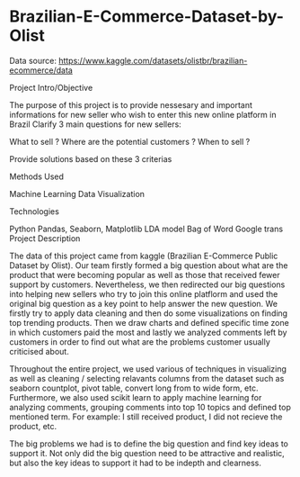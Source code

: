 # Brazilian-E-Commerce-Dataset-by-Olist
Data source: https://www.kaggle.com/datasets/olistbr/brazilian-ecommerce/data

Project Intro/Objective

The purpose of this project is to provide nessesary and important informations for new seller who wish to enter this new online platform in Brazil
Clarify 3 main questions for new sellers:

What to sell ?
Where are the potential customers ?
When to sell ?

Provide solutions based on these 3 criterias

Methods Used

Machine Learning
Data Visualization

Technologies

Python
Pandas, Seaborn, Matplotlib
LDA model
Bag of Word
Google trans
Project Description

The data of this project came from kaggle (Brazilian E-Commerce Public Dataset by Olist). Our team firstly formed a big question about what are the product that were becoming popular as well as those that received fewer support by customers. Nevertheless, we then redirected our big questions into helping new sellers who try to join this online platflorm and used the original big question as a key point to help answer the new question. We firstly try to apply data cleaning and then do some visualizations on finding top trending products. Then we draw charts and defined specific time zone in which customers paid the most and lastly we analyzed comments left by customers in order to find out what are the problems customer usually criticised about.

Throughout the entire project, we used various of techniques in visualizing as well as cleaning / selecting relavants columns from the dataset such as seaborn countplot, pivot table, convert long from to wide form, etc. Furthermore, we also used scikit learn to apply machine learning for analyzing comments, grouping comments into top 10 topics and defined top mentioned term. For example: I still received product, I did not recieve the product, etc.

The big problems we had is to define the big question and find key ideas to support it. Not only did the big question need to be attractive and realistic, but also the key ideas to support it had to be indepth and clearness.
